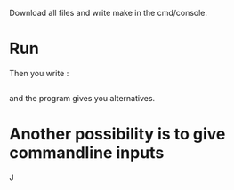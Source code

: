   
Download all files and write make in the cmd/console.
    
# Run

Then you write :
```./runme
```

and the program gives you alternatives. 

# Another possibility is to give commandline inputs

J  


